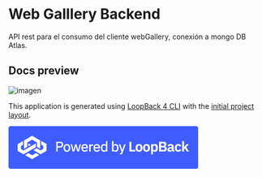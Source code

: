 # Web Galllery Backend

API rest para el consumo del cliente webGallery, conexión a mongo DB Atlas.

## Docs preview

![imagen](https://firebasestorage.googleapis.com/v0/b/warehouse-ee161.appspot.com/o/API-Webgallery.png?alt=media&token=733b5b23-7a18-434e-9713-bc3e20aeb061)

This application is generated using [LoopBack 4 CLI](https://loopback.io/doc/en/lb4/Command-line-interface.html) with the
[initial project layout](https://loopback.io/doc/en/lb4/Loopback-application-layout.html).

[![LoopBack](<https://github.com/loopbackio/loopback-next/raw/master/docs/site/imgs/branding/Powered-by-LoopBack-Badge-(blue)-@2x.png>)](http://loopback.io/)
